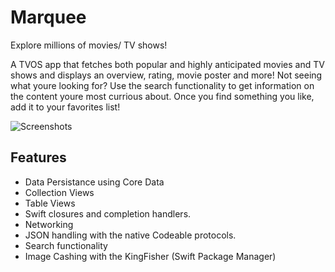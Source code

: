# Marquee
Explore millions of movies/ TV shows!

A TVOS app that fetches both popular and highly anticipated movies and TV shows and displays an overview, rating, movie poster and more! Not seeing what youre looking for? Use the search functionality to get information on the content youre most currious about. Once you find something you like, add it to your favorites list!

![Screenshots](Screenshot.png)

## Features

* Data Persistance using Core Data
* Collection Views
* Table Views
* Swift closures and completion handlers.
* Networking
* JSON handling with the native Codeable protocols.
* Search functionality
* Image Cashing with the KingFisher (Swift Package Manager)





